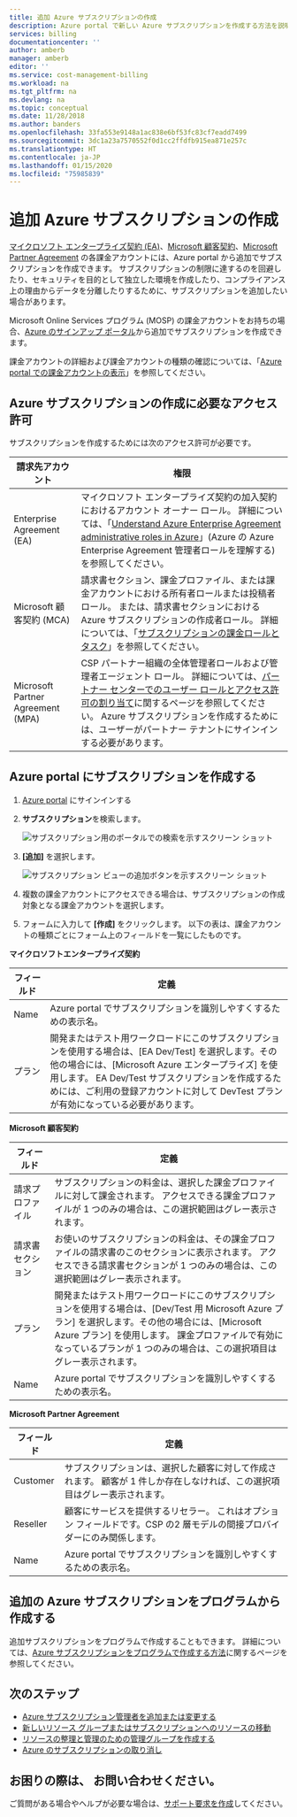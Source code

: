 ```yaml
---
title: 追加 Azure サブスクリプションの作成
description: Azure portal で新しい Azure サブスクリプションを作成する方法を説明します。
services: billing
documentationcenter: ''
author: amberb
manager: amberb
editor: ''
ms.service: cost-management-billing
ms.workload: na
ms.tgt_pltfrm: na
ms.devlang: na
ms.topic: conceptual
ms.date: 11/28/2018
ms.author: banders
ms.openlocfilehash: 33fa553e9148a1ac838e6bf53fc83cf7eadd7499
ms.sourcegitcommit: 3dc1a23a7570552f0d1cc2ffdfb915ea871e257c
ms.translationtype: HT
ms.contentlocale: ja-JP
ms.lasthandoff: 01/15/2020
ms.locfileid: "75985839"
---
```

# <a name="create-an-additional-azure-subscription"></a>追加 Azure サブスクリプションの作成

[マイクロソフト エンタープライズ契約 (EA)](https://azure.microsoft.com/pricing/enterprise-agreement/)、[Microsoft 顧客契約](https://azure.microsoft.com/pricing/purchase-options/microsoft-customer-agreement/)、[Microsoft Partner Agreement](https://www.microsoft.com/licensing/news/introducing-microsoft-partner-agreement) の各課金アカウントには、Azure portal から追加でサブスクリプションを作成できます。 サブスクリプションの制限に達するのを回避したり、セキュリティを目的として独立した環境を作成したり、コンプライアンス上の理由からデータを分離したりするために、サブスクリプションを追加したい場合があります。

Microsoft Online Services プログラム (MOSP) の課金アカウントをお持ちの場合、[Azure のサインアップ ポータル](https://account.azure.com/signup?offer=ms-azr-0003p)から追加でサブスクリプションを作成できます。

課金アカウントの詳細および課金アカウントの種類の確認については、「[Azure portal での課金アカウントの表示](view-all-accounts.md)」を参照してください。

## <a name="permission-required-to-create-azure-subscriptions"></a>Azure サブスクリプションの作成に必要なアクセス許可

サブスクリプションを作成するためには次のアクセス許可が必要です。

|請求先アカウント  |権限  |
|---------|---------|
|Enterprise Agreement (EA) |  マイクロソフト エンタープライズ契約の加入契約におけるアカウント オーナー ロール。 詳細については、「[Understand Azure Enterprise Agreement administrative roles in Azure](understand-ea-roles.md)」(Azure の Azure Enterprise Agreement 管理者ロールを理解する) を参照してください。    |
|Microsoft 顧客契約 (MCA) |  請求書セクション、課金プロファイル、または課金アカウントにおける所有者ロールまたは投稿者ロール。 または、請求書セクションにおける Azure サブスクリプションの作成者ロール。  詳細については、「[サブスクリプションの課金ロールとタスク](understand-mca-roles.md#subscription-billing-roles-and-tasks)」を参照してください。    |
|Microsoft Partner Agreement (MPA) |   CSP パートナー組織の全体管理者ロールおよび管理者エージェント ロール。 詳細については、[パートナー センターでのユーザー ロールとアクセス許可の割り当て](https://docs.microsoft.com/partner-center/permissions-overview)に関するページを参照してください。  Azure サブスクリプションを作成するためには、ユーザーがパートナー テナントにサインインする必要があります。   |

## <a name="create-a-subscription-in-the-azure-portal"></a>Azure portal にサブスクリプションを作成する

1. [Azure portal](https://portal.azure.com) にサインインする
1. **サブスクリプション**を検索します。

   ![サブスクリプション用のポータルでの検索を示すスクリーン ショット](./media/create-subscription/billing-search-subscription-portal.png)

1. **[追加]** を選択します。

   ![サブスクリプション ビューの追加ボタンを示すスクリーン ショット](./media/create-subscription/subscription-add.png)

1. 複数の課金アカウントにアクセスできる場合は、サブスクリプションの作成対象となる課金アカウントを選択します。

1. フォームに入力して **[作成]** をクリックします。 以下の表は、課金アカウントの種類ごとにフォーム上のフィールドを一覧にしたものです。

**マイクロソフトエンタープライズ契約**

|フィールド  |定義  |
|---------|---------|
|Name     | Azure portal でサブスクリプションを識別しやすくするための表示名。  |
|プラン     | 開発またはテスト用ワークロードにこのサブスクリプションを使用する場合は、[EA Dev/Test] を選択します。その他の場合には、[Microsoft Azure エンタープライズ] を使用します。 EA Dev/Test サブスクリプションを作成するためには、ご利用の登録アカウントに対して DevTest プランが有効になっている必要があります。|

**Microsoft 顧客契約**

|フィールド  |定義  |
|---------|---------|
|請求プロファイル     | サブスクリプションの料金は、選択した課金プロファイルに対して課金されます。 アクセスできる課金プロファイルが 1 つのみの場合は、この選択範囲はグレー表示されます。     |
|請求書セクション     | お使いのサブスクリプションの料金は、その課金プロファイルの請求書のこのセクションに表示されます。 アクセスできる請求書セクションが 1 つのみの場合は、この選択範囲はグレー表示されます。  |
|プラン     | 開発またはテスト用ワークロードにこのサブスクリプションを使用する場合は、[Dev/Test 用 Microsoft Azure プラン] を選択します。その他の場合には、[Microsoft Azure プラン] を使用します。 課金プロファイルで有効になっているプランが 1 つのみの場合は、この選択項目はグレー表示されます。  |
|Name     | Azure portal でサブスクリプションを識別しやすくするための表示名。  |

**Microsoft Partner Agreement**

|フィールド  |定義  |
|---------|---------|
|Customer    | サブスクリプションは、選択した顧客に対して作成されます。 顧客が 1 件しか存在しなければ、この選択項目はグレー表示されます。  |
|Reseller    | 顧客にサービスを提供するリセラー。 これはオプション フィールドです。CSP の2 層モデルの間接プロバイダーにのみ関係します。 |
|Name     | Azure portal でサブスクリプションを識別しやすくするための表示名。  |

## <a name="create-an-additional-azure-subscription-programmatically"></a>追加の Azure サブスクリプションをプログラムから作成する

追加サブスクリプションをプログラムで作成することもできます。 詳細については、[Azure サブスクリプションをプログラムで作成する方法](../../azure-resource-manager/management/programmatically-create-subscription.md)に関するページを参照してください。

## <a name="next-steps"></a>次のステップ

- [Azure サブスクリプション管理者を追加または変更する](add-change-subscription-administrator.md)
- [新しいリソース グループまたはサブスクリプションへのリソースの移動](../../azure-resource-manager/management/move-resource-group-and-subscription.md)
- [リソースの整理と管理のための管理グループを作成する](../../governance/management-groups/create.md)
- [Azure のサブスクリプションの取り消し](cancel-azure-subscription.md)

## <a name="need-help-contact-us"></a>お困りの際は、 お問い合わせください。

ご質問がある場合やヘルプが必要な場合は、[サポート要求を作成](https://go.microsoft.com/fwlink/?linkid=2083458)してください。

